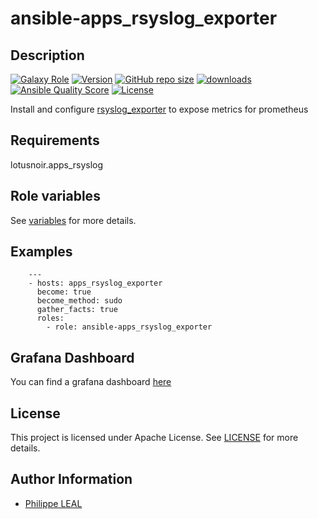 # ansible-apps_rsyslog_exporter

## Description

[![Galaxy Role](https://img.shields.io/badge/galaxy-apps_rsyslog_exporter-purple?style=flat)](https://galaxy.ansible.com/lotusnoir/apps_rsyslog_exporter)
[![Version](https://img.shields.io/github/release/lotusnoir/ansible-apps_rsyslog_exporter.svg)](https://github.com/lotusnoir/ansible-apps_rsyslog_exporter/releases/latest)
[![GitHub repo size](https://img.shields.io/github/repo-size/lotusnoir/ansible-apps_rsyslog_exporter?color=orange&style=flat)](https://galaxy.ansible.com/lotusnoir/apps_rsyslog_exporter)
[![downloads](https://img.shields.io/ansible/role/d/56845)](https://galaxy.ansible.com/lotusnoir/apps_rsyslog_exporter)
[![Ansible Quality Score](https://img.shields.io/ansible/quality/56845)](https://galaxy.ansible.com/lotusnoir/apps_rsyslog_exporter)
[![License](https://img.shields.io/badge/license-Apache--2.0-brightgreen?style=flat)](https://opensource.org/licenses/Apache-2.0)

Install and configure [rsyslog_exporter](https://github.com/momorientes/rsyslog_exporter) to expose metrics for prometheus
## Requirements

lotusnoir.apps_rsyslog

## Role variables

See [variables](/defaults/main.yml) for more details.

## Examples

        ---
        - hosts: apps_rsyslog_exporter
          become: true
          become_method: sudo
          gather_facts: true
          roles:
            - role: ansible-apps_rsyslog_exporter

## Grafana Dashboard

You can find a grafana dashboard [here](https://grafana.com/grafana/dashboards/13556)

## License

This project is licensed under Apache License. See [LICENSE](/LICENSE) for more details.

## Author Information

- [Philippe LEAL](https://github.com/lotusnoir)
